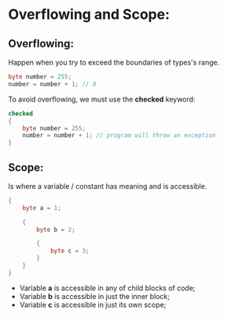 # Overflowing and Scope:

## Overflowing:

Happen when you try to exceed the boundaries of types's range.

````csharp
byte number = 255;
number = number + 1; // 0
````
To avoid overflowing, we must use the **checked** keyword:

````csharp
checked
{
    byte number = 255;
    number = number + 1; // program will throw an exception
}
````

## Scope:
Is where a variable / constant has meaning and is accessible.

````csharp
{
    byte a = 1;

    {
        byte b = 2;

        {
            byte c = 3;
        }
    }
}
````
- Variable **a** is accessible in any of child blocks of code;
- Variable **b** is accessible in just the inner block;
- Variable **c** is accessible in just its own scope;
